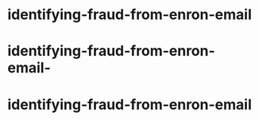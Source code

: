 # identifying-fraud-from-enron-email
# identifying-fraud-from-enron-email-
# identifying-fraud-from-enron-email

